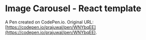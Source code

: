 # Image Carousel - React template

A Pen created on CodePen.io. Original URL: [https://codepen.io/prajuwal/pen/WNYbqEE](https://codepen.io/prajuwal/pen/WNYbqEE).

